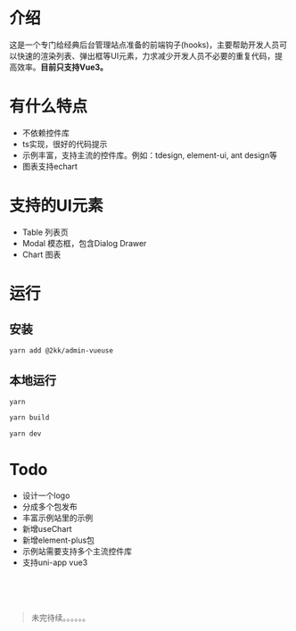 # 介绍
这是一个专门给经典后台管理站点准备的前端钩子(hooks)，主要帮助开发人员可以快速的渲染列表、弹出框等UI元素，力求减少开发人员不必要的重复代码，提高效率。**目前只支持Vue3。**

# 有什么特点
- 不依赖控件库
- ts实现，很好的代码提示
- 示例丰富，支持主流的控件库。例如：tdesign, element-ui, ant design等
- 图表支持echart

# 支持的UI元素
- Table 列表页
- Modal 模态框，包含Dialog Drawer
- Chart 图表

# 运行
## 安装
```bash
yarn add @2kk/admin-vueuse
```

## 本地运行
```bash
yarn

yarn build

yarn dev
```

# Todo
- 设计一个logo
- 分成多个包发布
- 丰富示例站里的示例
- 新增useChart
- 新增element-plus包
- 示例站需要支持多个主流控件库
- 支持uni-app vue3

<br>
<br>
<br>

> 未完待续。。。。。。